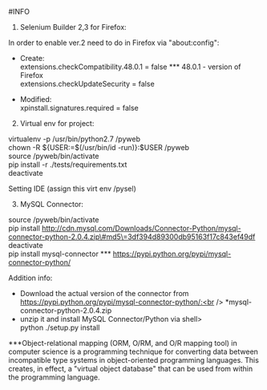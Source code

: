 #INFO<br />

1) Selenium Builder 2,3 for Firefox:<br />

In order to enable ver.2 need to do in Firefox via "about:config":<br />

- Create:<br />
extensions.checkCompatibility.48.0.1 = false  *** 48.0.1 - version of Firefox<br />
extensions.checkUpdateSecurity = false<br />

- Modified:<br />
xpinstall.signatures.required = false<br />

2) Virtual env for project:<br />

virtualenv -p /usr/bin/python2.7 /pyweb<br />
chown -R ${USER:=$(/usr/bin/id -run)}:$USER /pyweb<br />
source /pyweb/bin/activate <br />
pip install -r ./tests/requirements.txt<br />
deactivate

Setting IDE (assign this virt env /pysel)

3) MySQL Connector:<br />

source /pyweb/bin/activate <br />
pip install http://cdn.mysql.com/Downloads/Connector-Python/mysql-connector-python-2.0.4.zip\#md5\=3df394d89300db95163f17c843ef49df<br />
deactivate<br />
pip install mysql-connector
*** https://pypi.python.org/pypi/mysql-connector-python/<br />


Addition info:
- Download the actual version of the connector from https://pypi.python.org/pypi/mysql-connector-python/:<br />
 *mysql-connector-python-2.0.4.zip<br />
- unzip it and install MySQL Connector/Python via shell><br />
 python ./setup.py install<br />

***Object-relational mapping (ORM, O/RM, and O/R mapping tool) in computer science is a programming technique for converting data between incompatible type systems in object-oriented programming languages. This creates, in effect, a "virtual object database" that can be used from within the programming language.<br />




